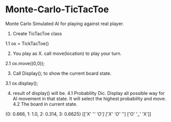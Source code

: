 # Monte-Carlo-TicTacToe
Monte Carlo Simulated AI for playing against real player.

1. Create TicTacToe class

  1.1 ox = TickTacToe()

2. You play as X. call move(location) to play your turn.

  2.1 ox.move((0,0));

3. Call Display(); to show the current board state.

  3.1 ox.display();

4. result of display() will be.
  4.1 Probability Dic. Display all possible way for AI movement in that state. It will select the highest probability and move.
  4.2 The board in current state.
  
{0: 0.666, 1: 1.0, 2: 0.314, 3: 0.6625}
[['X' '_' 'O']
 ['X' 'O' '_']
 ['O' '_' 'X']]
